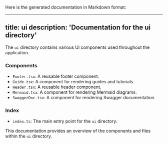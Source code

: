 Here is the generated documentation in Markdown format:

---
title: ui
description: 'Documentation for the ui directory'
---

The `ui` directory contains various UI components used throughout the application.

### Components

* `Footer.tsx`: A reusable footer component.
* `Guide.tsx`: A component for rendering guides and tutorials.
* `Header.tsx`: A reusable header component.
* `Mermaid.tsx`: A component for rendering Mermaid diagrams.
* `SwaggerDoc.tsx`: A component for rendering Swagger documentation.

### Index

* `index.ts`: The main entry point for the `ui` directory.

This documentation provides an overview of the components and files within the `ui` directory.